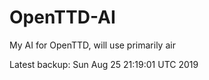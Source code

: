 # OpenTTD-AI
My AI for OpenTTD, will use primarily air

Latest backup: Sun Aug 25 21:19:01 UTC 2019
